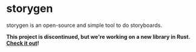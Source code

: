 # storygen

storygen is an open-source and simple tool to do storyboards.

**This project is discontinued, but we're working on a new library in Rust. [Check it out](https://crates.io/crates/osb)!**
